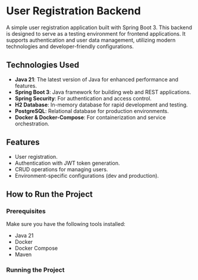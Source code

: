 # User Registration Backend

A simple user registration application built with Spring Boot 3. This backend is designed to serve as a testing environment for frontend applications. It supports authentication and user data management, utilizing modern technologies and developer-friendly configurations.

## Technologies Used

- **Java 21**: The latest version of Java for enhanced performance and features.
- **Spring Boot 3**: Java framework for building web and REST applications.
- **Spring Security**: For authentication and access control.
- **H2 Database**: In-memory database for rapid development and testing.
- **PostgreSQL**: Relational database for production environments.
- **Docker & Docker-Compose**: For containerization and service orchestration.

## Features

- User registration.
- Authentication with JWT token generation.
- CRUD operations for managing users.
- Environment-specific configurations (dev and production).

## How to Run the Project

### Prerequisites

Make sure you have the following tools installed:

- Java 21
- Docker
- Docker Compose
- Maven

### Running the Project

